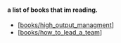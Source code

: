 #### a list of books that im reading.
- [[books/high_output_managment]]
- [[books/how_to_lead_a_team]] 

[//begin]: # "Autogenerated link references for markdown compatibility"
[books/high_output_managment]: books/high_output_managment "high_output_managment"
[books/how_to_lead_a_team]: books/how_to_lead_a_team "how_to_lead_a_team"
[//end]: # "Autogenerated link references"